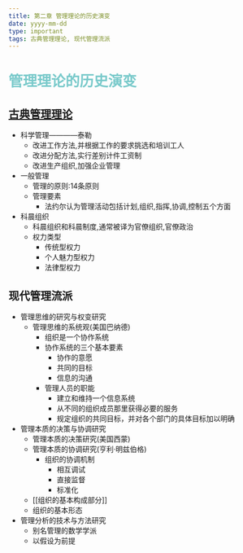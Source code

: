 ```yaml
---
title: 第二章 管理理论的历史演变
date: yyyy-mm-dd
type: important
tags: 古典管理理论, 现代管理流派
---
```

# <font color = '#7acacb' ><b>管理理论的历史演变</b></font>
## [古典管理理论](https://zhuanlan.zhihu.com/p/40506396)
* 科学管理————泰勒
    - 改进工作方法,并根据工作的要求挑选和培训工人
    - 改进分配方法,实行差别计件工资制
    - 改进生产组织,加强企业管理
* 一般管理
    - 管理的原则:14条原则
    - 管理要素
      - 法约尔认为管理活动包括计划,组织,指挥,协调,控制五个方面
* 科晨组织
    - 科晨组织和科晨制度,通常被译为官僚组织,官僚政治
    - 权力类型
      - 传统型权力
      - 个人魅力型权力
      - 法律型权力
## 现代管理流派
- 管理思维的研究与权变研究
  - 管理思维的系统观(美国巴纳德)
    - 组织是一个协作系统
    - 协作系统的三个基本要素
      - 协作的意愿
      - 共同的目标
      - 信息的沟通
    - 管理人员的职能
      - 建立和维持一个信息系统
      - 从不同的组织成员那里获得必要的服务
      - 规定组织的共同目标，并对各个部门的具体目标加以明确
- 管理本质的决策与协调研究
  - 管理本质的决策研究(美国西蒙)
  - 管理本质的协调研究(亨利·明兹伯格)
    - 组织的协调机制
      - 相互调试
      - 直接监督
      - 标准化
  - [[组织的基本构成部分]]
  - 组织的基本形态
- 管理分析的技术与方法研究
  - 别名管理的数学学派
  - 以假设为前提
<!-- <style>
h1,h2,h3,p,li { color: #999 !important; }
body { background-color : #263238 !important;}
</style> -->